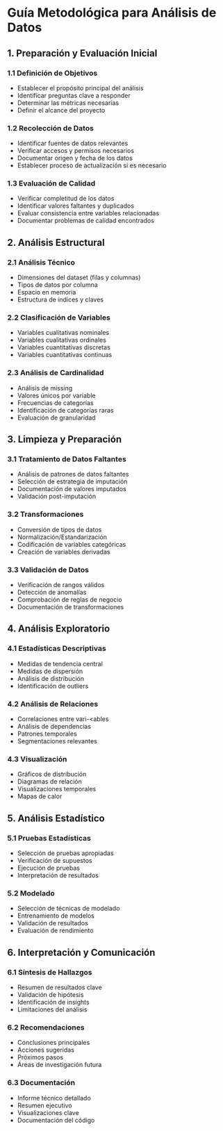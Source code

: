 # Guía Metodológica para Análisis de Datos

## 1. Preparación y Evaluación Inicial

### 1.1 Definición de Objetivos
- Establecer el propósito principal del análisis
- Identificar preguntas clave a responder
- Determinar las métricas necesarias
- Definir el alcance del proyecto

### 1.2 Recolección de Datos
- Identificar fuentes de datos relevantes
- Verificar accesos y permisos necesarios
- Documentar origen y fecha de los datos
- Establecer proceso de actualización si es necesario

### 1.3 Evaluación de Calidad
- Verificar completitud de los datos
- Identificar valores faltantes y duplicados
- Evaluar consistencia entre variables relacionadas
- Documentar problemas de calidad encontrados

## 2. Análisis Estructural

### 2.1 Análisis Técnico
- Dimensiones del dataset (filas y columnas)
- Tipos de datos por columna
- Espacio en memoria
- Estructura de índices y claves

### 2.2 Clasificación de Variables
- Variables cualitativas nominales
- Variables cualitativas ordinales
- Variables cuantitativas discretas
- Variables cuantitativas continuas

### 2.3 Análisis de Cardinalidad
- Análisis de missing
- Valores únicos por variable
- Frecuencias de categorías
- Identificación de categorías raras
- Evaluación de granularidad

## 3. Limpieza y Preparación

### 3.1 Tratamiento de Datos Faltantes
- Análisis de patrones de datos faltantes
- Selección de estrategia de imputación
- Documentación de valores imputados
- Validación post-imputación

### 3.2 Transformaciones
- Conversión de tipos de datos
- Normalización/Estandarización
- Codificación de variables categóricas
- Creación de variables derivadas

### 3.3 Validación de Datos
- Verificación de rangos válidos
- Detección de anomalías
- Comprobación de reglas de negocio
- Documentación de transformaciones

## 4. Análisis Exploratorio

### 4.1 Estadísticas Descriptivas
- Medidas de tendencia central
- Medidas de dispersión
- Análisis de distribución
- Identificación de outliers

### 4.2 Análisis de Relaciones
- Correlaciones entre vari-<ables
- Análisis de dependencias
- Patrones temporales
- Segmentaciones relevantes

### 4.3 Visualización
- Gráficos de distribución
- Diagramas de relación
- Visualizaciones temporales
- Mapas de calor

## 5. Análisis Estadístico

### 5.1 Pruebas Estadísticas
- Selección de pruebas apropiadas
- Verificación de supuestos
- Ejecución de pruebas
- Interpretación de resultados

### 5.2 Modelado
- Selección de técnicas de modelado
- Entrenamiento de modelos
- Validación de resultados
- Evaluación de rendimiento

## 6. Interpretación y Comunicación

### 6.1 Síntesis de Hallazgos
- Resumen de resultados clave
- Validación de hipótesis
- Identificación de insights
- Limitaciones del análisis

### 6.2 Recomendaciones
- Conclusiones principales
- Acciones sugeridas
- Próximos pasos
- Áreas de investigación futura

### 6.3 Documentación
- Informe técnico detallado
- Resumen ejecutivo
- Visualizaciones clave
- Documentación del código